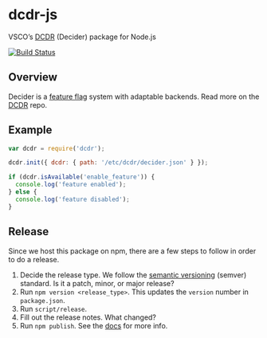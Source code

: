# dcdr-js

VSCO’s [DCDR](https://github.com/vsco/dcdr) (Decider) package for Node.js

[![Build Status](https://travis-ci.org/vsco/dcdr-js.svg?branch=master)](https://travis-ci.org/vsco/dcdr-js)

## Overview

Decider is a [feature flag](https://en.wikipedia.org/wiki/Feature_toggle) system with adaptable backends. Read more on the [DCDR](https://github.com/vsco/dcdr#dcdr-decider) repo.

## Example

```js
var dcdr = require('dcdr');

dcdr.init({ dcdr: { path: '/etc/dcdr/decider.json' } });

if (dcdr.isAvailable('enable_feature')) {
  console.log('feature enabled');
} else {
  console.log('feature disabled');
}
```

## Release

Since we host this package on npm, there are a few steps to follow in order to do a release.

1. Decide the release type. We follow the [semantic versioning](https://docs.npmjs.com/getting-started/semantic-versioning#semver-for-publishers) (semver) standard. Is it a patch, minor, or major release?
2. Run `npm version <release_type>`. This updates the `version` number in `package.json`.
3. Run `script/release`.
4. Fill out the release notes. What changed?
5. Run `npm publish`. See the [docs](https://docs.npmjs.com/getting-started/publishing-npm-packages) for more info.
